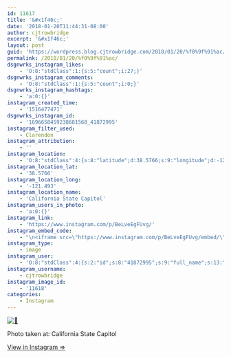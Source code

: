 ```yaml
---
id: 11617
title: '&#x1f46c;'
date: '2018-01-20T11:44:31-08:00'
author: cjtrowbridge
excerpt: '&#x1f46c;'
layout: post
guid: 'https://wordpress.blog.cjtrowbridge.com/2018/01/20/%f0%9f%91%ac/'
permalink: /2018/01/20/%f0%9f%91%ac/
dsgnwrks_instagram_likes:
    - 'O:8:"stdClass":1:{s:5:"count";i:27;}'
dsgnwrks_instagram_comments:
    - 'O:8:"stdClass":1:{s:5:"count";i:0;}'
dsgnwrks_instagram_hashtags:
    - 'a:0:{}'
instagram_created_time:
    - '1516477471'
dsgnwrks_instagram_id:
    - '1696658459238681568_41872995'
instagram_filter_used:
    - Clarendon
instagram_attribution:
    - ''
instagram_location:
    - 'O:8:"stdClass":4:{s:8:"latitude";d:38.5766;s:9:"longitude";d:-121.493;s:4:"name";s:24:"California State Capitol";s:2:"id";i:213437390;}'
instagram_location_lat:
    - '38.5766'
instagram_location_long:
    - '-121.493'
instagram_location_name:
    - 'California State Capitol'
instagram_users_in_photo:
    - 'a:0:{}'
instagram_link:
    - 'https://www.instagram.com/p/BeLveEgFUvg/'
instagram_embed_code:
    - "\n<iframe src=\"https://www.instagram.com/p/BeLveEgFUvg/embed/\" width=\"612\" height=\"710\" frameborder=\"0\" scrolling=\"no\" allowtransparency=\"true\" class=\"insta-image-embed\"></iframe>\n"
instagram_type:
    - image
instagram_user:
    - 'O:8:"stdClass":4:{s:2:"id";s:8:"41872995";s:9:"full_name";s:13:"CJ Trowbridge";s:15:"profile_picture";s:184:"https://scontent.cdninstagram.com/vp/0775d428d94dd24db966978e1f7c4c47/5CF4EA0B/t51.2885-19/s150x150/49719818_1996732167092496_2139941882996719616_n.jpg?_nc_ht=scontent.cdninstagram.com";s:8:"username";s:12:"cjtrowbridge";}'
instagram_username:
    - cjtrowbridge
instagram_image_id:
    - '11618'
categories:
    - Instagram
---
```


[![👬](https://blog.cjtrowbridge.com/wp-content/uploads/2018/01/f09f91ac-1-1.jpg)](https://www.instagram.com/p/BeLveEgFUvg/)

Photo taken at: California State Capitol

[View in Instagram ⇒](https://www.instagram.com/p/BeLveEgFUvg/)